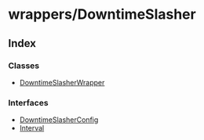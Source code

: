 # wrappers/DowntimeSlasher

## Index

### Classes

* [DowntimeSlasherWrapper](../classes/_wrappers_downtimeslasher_.downtimeslasherwrapper.md)

### Interfaces

* [DowntimeSlasherConfig](../interfaces/_wrappers_downtimeslasher_.downtimeslasherconfig.md)
* [Interval](../interfaces/_wrappers_downtimeslasher_.interval.md)

